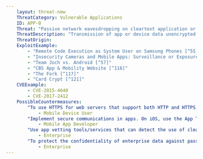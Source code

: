 ```yaml
---
    layout: threat-new
    ThreatCategory: Vulnerable Applications
    ID: APP-0
    Threat: "Passive network eavesdropping on cleartext application or device traffic"
    ThreatDescription: "Transmission of app or device data unencrypted allows any attacker with access to the physical media channel (e.g. proximity to wireless radios) to intercept that data. Even if the data is not directly sensitive, it may in combination with other data, allow an attacker in infer sensitive information or conduct other attacks against the user or device (e.g. geo-physical tracking, social engineering, phishing, watering-hole attacks)."
    ThreatOrigin:
    ExploitExample:
        - "Remote Code Execution as System User on Samsung Phones [^55]"
        - "Insecurity Cameras and Mobile Apps: Surveillance or Exposure? [^56]"
        - "Team Joch vs. Android [^57]"
        - "CBS App & Mobility Website [^116]"
        - "The Fork [^117]"
        - "Card Crypt [^121]"
    CVEExample:
        - CVE-2015-4640
        - CVE-2017-2412
    PossibleCountermeasures:
        "To use HTTPS for web servers that support both HTTP and HTTPS, prepend URLs entered into the browser location bar with \'https://\'":
            - Mobile Device User
        "Implement secure communications in apps. On iOS, use the App Transport Security feature. On Android, opt out of the use of Cleartext traffic.":
            - Mobile App Developer
        "Use app vetting tools/services that can detect the use of cleartext traffic in mobile apps before deployment within your organization.":
            - Enterprise
        "To protect the confidentiality of enterprise data against passive interception, particularly when mobile devices may be connected to public networks (e.g. coffee shop Wi-Fi), deploy mobile VPN technologies to encapsulate potentially clear-text network traffic with a layer of strong encryption.":
            - Enterprise
---
```

